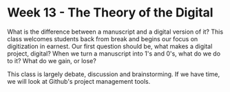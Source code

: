 # Week 13 - The Theory of the Digital

What is the difference between a manuscript and a digital version of it? This class welcomes students back from break and begins our focus on digitization in earnest. Our first question should be, what makes a digital project, digital? When we turn a manuscript into 1's and 0's, what do we do to it? What do we gain, or lose? 

This class is largely debate, discussion and brainstorming. If we have time, we will look at Github's project management tools. 

